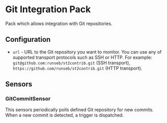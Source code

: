 # Git Integration Pack

Pack which allows integration with Git repositories.

## Configuration

* ``url`` - URL to the Git repository you want to monitor. You can use any
  of supported transport protocols such as SSH or HTTP. For example:
  ``git@github.com:runseb/st2contrib.git`` (SSH transport),
  ``https://github.com/runseb/st2contrib.git`` (HTTP transport).

## Sensors

### GitCommitSensor

This sensors periodically polls defined Git repository for new commits. When a
new commit is detected, a trigger is dispatched.
